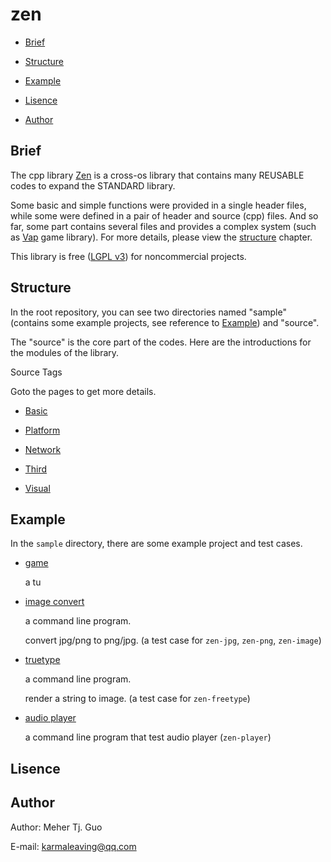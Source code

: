 # zen

- [Brief](#brief)

- [Structure](#structure)

- [Example](#example)

- [Lisence](#lisence)

- [Author](#author)

## Brief

 The cpp library [Zen](#zen) is a cross-os library that contains many REUSABLE codes to expand the STANDARD library.

 Some basic and simple functions were provided in a single header files, while some were defined in a pair of header and source (cpp) files. And so far, some part contains several files and provides a complex system (such as [Vap](#vap) game library). For more details, please view the [structure](#structure) chapter.

 This library is free ([LGPL v3](#https://www.gnu.org/licenses/lgpl-3.0.en.html)) for noncommercial projects.

## Structure

In the root repository, you can see two directories named "sample" (contains some example projects, see reference to [Example](#example)) and "source".

The "source" is the core part of the codes. Here are the introductions for the modules of the library.

Source Tags

Goto the pages to get more details.

- [Basic](./source/basic/README.md)

- [Platform](./source/platform/README.md)

- [Network](./source/network/README.md)

- [Third](./source/third/README.md)

- [Visual](./source/visual/README.md)

## Example

In the `sample` directory, there are some example project and test cases.

- [game](./sample/game)

  a tu

- [image convert](./sample/image_convert)

  a command line program.

  convert jpg/png to png/jpg. (a test case for `zen-jpg`, `zen-png`, `zen-image`)

- [truetype](./sample/truetype)

  a command line program.

  render a string to image. (a test case for `zen-freetype`)
  
- [audio player](./sample/audio_player)

  a command line program that test audio player (`zen-player`)

## Lisence

## Author

Author: Meher Tj. Guo

E-mail: karmaleaving@qq.com
